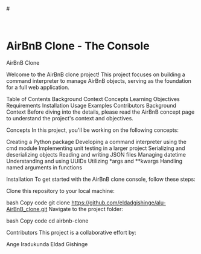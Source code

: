 #<h1><br>AirBnB Clone - The Console</br></h1>
AirBnB Clone

Welcome to the AirBnB clone project! This project focuses on building a command interpreter to manage AirBnB objects, serving as the foundation for a full web application.

Table of Contents
Background Context
Concepts
Learning Objectives
Requirements
Installation
Usage
Examples
Contributors
Background Context
Before diving into the details, please read the AirBnB concept page to understand the project's context and objectives.

Concepts
In this project, you'll be working on the following concepts:

Creating a Python package
Developing a command interpreter using the cmd module
Implementing unit testing in a larger project
Serializing and deserializing objects
Reading and writing JSON files
Managing datetime
Understanding and using UUIDs
Utilizing *args and **kwargs
Handling named arguments in functions


Installation
To get started with the AirBnB clone console, follow these steps:

Clone this repository to your local machine:

bash
Copy code
git clone https://github.com/eldadgishinge/alu-AirBnB_clone.git
Navigate to the project folder:

bash
Copy code
cd airbnb-clone


Contributors
This project is a collaborative effort by:

Ange Iradukunda
Eldad Gishinge
